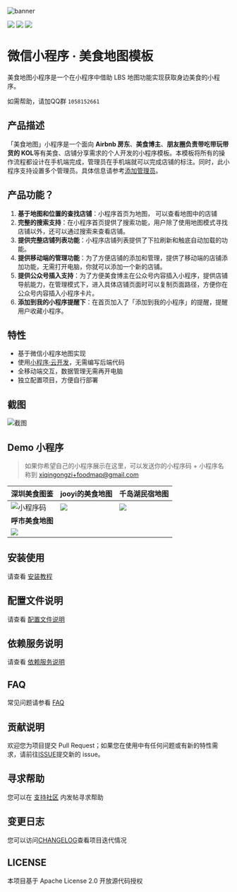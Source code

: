 ![banner](https://postimg.aliavv.com/mweb/2019/01/28/%E7%A8%BF%E5%AE%9A%E8%AE%BE%E8%AE%A1%E5%AF%BC%E5%87%BA-20190128-154753.png)

![](https://img.shields.io/github/last-commit/CloudKits/miniprogram-foodmap.svg?style=flat-square) ![](https://img.shields.io/github/issues/cloudkits/miniprogram-foodmap.svg?style=flat-square) ![](https://img.shields.io/github/license/cloudkits/miniprogram-foodmap.svg?style=popout-square)

# 微信小程序 · 美食地图模板

美食地图小程序是一个在小程序中借助 LBS 地图功能实现获取身边美食的小程序。

如需帮助，请加QQ群 `1058152661`


## 产品描述
「美食地图」小程序是一个面向 **Airbnb 房东**、**美食博主**、**朋友圈负责带吃带玩带货的 KOL**等有美食、店铺分享需求的个人开发的小程序模板。本模板将所有的操作流程都设计在手机端完成，管理员在手机端就可以完成店铺的标注。同时，此小程序支持设置多个管理员。具体信息请参考[添加管理员](https://github.com/CloudKits/miniprogram-foodmap/wiki/Administrator)。

## 产品功能？

1. **基于地图和位置的查找店铺**：小程序首页为地图， 可以查看地图中的店铺
2. **完整的搜索支持**：在小程序首页提供了搜索功能，用户除了使用地图模式寻找店铺以外，还可以通过搜索来查看店铺。
3. **提供完整店铺列表功能**：小程序店铺列表提供了下拉刷新和触底自动加载的功能。
4. **提供移动端的管理功能**：为了方便店铺的添加和管理，提供了移动端的店铺添加功能，无需打开电脑，你就可以添加一个新的店铺。
5. **提供公众号插入支持**：为了方便美食博主在公众号内容插入小程序，提供店铺导航能力，在管理模式下，进入具体店铺页面时可以复制页面路径，方便你在公众号内容插入小程序卡片。
6. **添加到我的小程序提醒下**：在首页加入了「添加到我的小程序」的提醒，提醒用户收藏小程序。

## 特性

- 基于微信小程序地图实现
- 使用[小程序·云开发](https://developers.weixin.qq.com/miniprogram/dev/wxcloud/basis/getting-started.html)，无需编写后端代码
- 全移动端交互，数据管理无需再开电脑
- 独立配置项目，方便自行部署

## 截图

![截图](https://postimg.aliavv.com/201810/miwgi.jpg)

## Demo 小程序

> 如果你希望自己的小程序展示在这里，可以发送你的小程序码 + 小程序名称到 xiqingongzi+foodmap@gmail.com

| **深圳美食图鉴** |  **jooyi的美食地图** | **千岛湖民宿地图**|
| ---- |  ----| ----|
| ![小程序码](https://postimg.aliavv.com/mweb/2019/01/28/gh_ab61838fb8b2_258.jpg)|![](https://postimg.aliavv.com/201810/mw4c9.jpg)| ![](https://postimg.aliavv.com/201810/pw1cy.jpg)|
| **呼市美食地图** |
|![](https://ws1.sinaimg.cn/large/006tNc79ly1fzrtjpvt1aj3076076dfv.jpg)|

## 安装使用

请查看 [安装教程](https://github.com/CloudKits/miniprogram-foodmap/wiki/Install)

## 配置文件说明

请查看 [配置文件说明](https://github.com/CloudKits/miniprogram-foodmap/wiki/Settings)

## 依赖服务说明

请查看 [依赖服务说明](https://github.com/CloudKits/miniprogram-foodmap/wiki/Service)

## FAQ

常见问题请参看 [FAQ](https://github.com/CloudKits/miniprogram-foodmap/wiki/FAQ)

## 贡献说明

欢迎您为项目提交 Pull Request；如果您在使用中有任何问题或有新的特性需求，请前往[ISSUE](https://github.com/CloudKits/miniprogram-foodmap/issues)提交新的 issue。

## 寻求帮助

您可以在 [支持社区](https://www.xieit.com/forum-51-1.html) 内发帖寻求帮助

## 变更日志

您可以访问[CHANGELOG](CHANGELOG)查看项目迭代情况

## LICENSE

本项目基于 Apache License 2.0 开放源代码授权 
